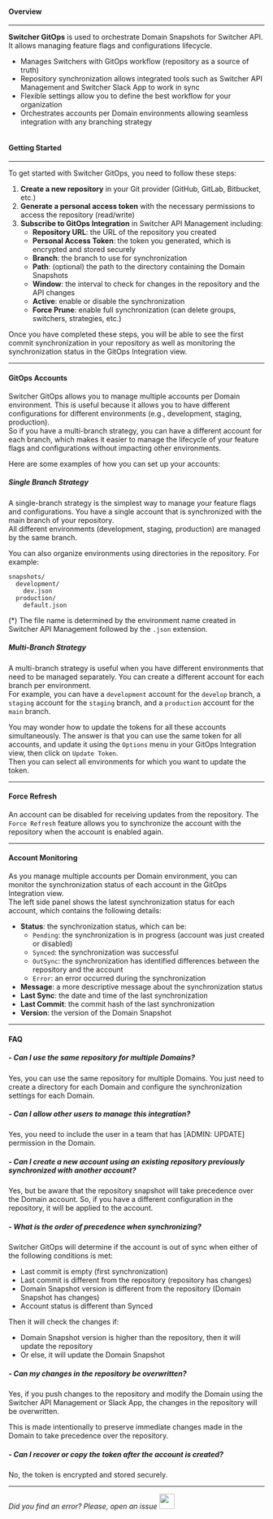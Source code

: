 #### Overview
* * *

**Switcher GitOps** is used to orchestrate Domain Snapshots for Switcher API. It allows managing feature flags and configurations lifecycle.

- Manages Switchers with GitOps workflow (repository as a source of truth)
- Repository synchronization allows integrated tools such as Switcher API Management and Switcher Slack App to work in sync
- Flexible settings allow you to define the best workflow for your organization
- Orchestrates accounts per Domain environments allowing seamless integration with any branching strategy

<img src="[$ASSETS_LOCATION]/documentation/images/gitops/switcherapi_gitops_banner.png" class="image-style center width-70 dark-invert" alt=""/><p>

#### Getting Started
* * *

To get started with Switcher GitOps, you need to follow these steps:

1. **Create a new repository** in your Git provider (GitHub, GitLab, Bitbucket, etc.)
2. **Generate a personal access token** with the necessary permissions to access the repository (read/write)
3. **Subscribe to GitOps Integration** in Switcher API Management including:
    - **Repository URL**: the URL of the repository you created
    - **Personal Access Token**: the token you generated, which is encrypted and stored securely
    - **Branch**: the branch to use for synchronization
    - **Path**: (optional) the path to the directory containing the Domain Snapshots
    - **Window**: the interval to check for changes in the repository and the API changes
    - **Active**: enable or disable the synchronization
    - **Force Prune**: enable full synchronization (can delete groups, switchers, strategies, etc.)

Once you have completed these steps, you will be able to see the first commit synchronization in your repository as well as monitoring the synchronization status in the GitOps Integration view.

* * *
#### GitOps Accounts

Switcher GitOps allows you to manage multiple accounts per Domain environment. This is useful because it allows you to have different configurations for different environments (e.g., development, staging, production).<br>
So if you have a multi-branch strategy, you can have a different account for each branch, which makes it easier to manage the lifecycle of your feature flags and configurations without impacting other environments.

Here are some examples of how you can set up your accounts:

##### Single Branch Strategy
A single-branch strategy is the simplest way to manage your feature flags and configurations. You have a single account that is synchronized with the main branch of your repository.<br>
All different environments (development, staging, production) are managed by the same branch.

You can also organize environments using directories in the repository. For example:
```plaintext
snapshots/
  development/
    dev.json
  production/
    default.json
```

(*) The file name is determined by the environment name created in Switcher API Management followed by the `.json` extension.

##### Multi-Branch Strategy
A multi-branch strategy is useful when you have different environments that need to be managed separately. You can create a different account for each branch per environment.<br>
For example, you can have a `development` account for the `develop` branch, a `staging` account for the `staging` branch, and a `production` account for the `main` branch.

You may wonder how to update the tokens for all these accounts simultaneously. The answer is that you can use the same token for all accounts, and update it using the `Options` menu in your GitOps Integration view, then click on `Update Token`.<br>
Then you can select all environments for which you want to update the token.

* * *
#### Force Refresh

An account can be disabled for receiving updates from the repository. The `Force Refresh` feature allows you to synchronize the account with the repository when the account is enabled again.<br>

* * *
#### Account Monitoring

As you manage multiple accounts per Domain environment, you can monitor the synchronization status of each account in the GitOps Integration view.<br>
The left side panel shows the latest synchronization status for each account, which contains the following details:

- **Status**: the synchronization status, which can be:
    - `Pending`: the synchronization is in progress (account was just created or disabled)
    - `Synced`: the synchronization was successful
    - `OutSync`: the synchronization has identified differences between the repository and the account
    - `Error`: an error occurred during the synchronization
- **Message**: a more descriptive message about the synchronization status
- **Last Sync**: the date and time of the last synchronization
- **Last Commit**: the commit hash of the last synchronization
- **Version**: the version of the Domain Snapshot

* * *
#### FAQ

##### - Can I use the same repository for multiple Domains?
Yes, you can use the same repository for multiple Domains. You just need to create a directory for each Domain and configure the synchronization settings for each Domain.

##### - Can I allow other users to manage this integration?
Yes, you need to include the user in a team that has [ADMIN: UPDATE] permission in the Domain.

#####  - Can I create a new account using an existing repository previously synchronized with another account?
Yes, but be aware that the repository snapshot will take precedence over the Domain account. So, if you have a different configuration in the repository, it will be applied to the account.

##### - What is the order of precedence when synchronizing?
Switcher GitOps will determine if the account is out of sync when either of the following conditions is met:
- Last commit is empty (first synchronization)
- Last commit is different from the repository (repository has changes)
- Domain Snapshot version is different from the repository (Domain Snapshot has changes)
- Account status is different than Synced

Then it will check the changes if:
- Domain Snapshot version is higher than the repository, then it will update the repository
- Or else, it will update the Domain Snapshot

##### - Can my changes in the repository be overwritten?
Yes, if you push changes to the repository and modify the Domain using the Switcher API Management or Slack App, the changes in the repository will be overwritten.

This is made intentionally to preserve immediate changes made in the Domain to take precedence over the repository.

##### - Can I recover or copy the token after the account is created?
No, the token is encrypted and stored securely.

* * *

*Did you find an error? Please, open an issue*
<a href="https://github.com/switcherapi/switcher-management/issues/new?title=fix:+[gitops.md]+-+[INSERT+SHORT+DESCRIPTION]" target="_blank">
    <img src="[$ASSETS_LOCATION]\github.svg" style="width: 30px;">
</a> 